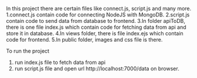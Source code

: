 In this project there are certain files like connect.js, script.js and many more.
1.connect.js contain code for connecting NodeJS with MongoDB.
2.script.js contain code to send data from database to frontend.
3.In folder apiToDB, there is one file index.js which contain code for fetching data from api and store it in database.
4.In views folder, there is file index.ejs which contain code for frontend.
5.In public folder, images and css file is there.

To run the project
1. run index.js file to fetch data from api
2. run script.js file and open url http://localhost:7000/data on browser.
